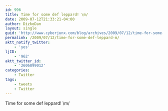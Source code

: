 ```yaml
---
id: 996
title: Time for some def leppard! \m/
date: 2009-07-12T21:33:21-04:00
author: DizkoDan
layout: single
guid: 'http://www.cyberjunx.com/blog/archives/2009/07/12/time-for-some-def-leppard-m/'
permalink: /2009/07/12/time-for-some-def-leppard-m/
aktt_notify_twitter:
    - 'yes'
ljID:
    - '962'
aktt_twitter_id:
    - '2606899012'
categories:
    - Twitter
tags:
    - tweets
    - Twitter
---
```


Time for some def leppard! \\m/
